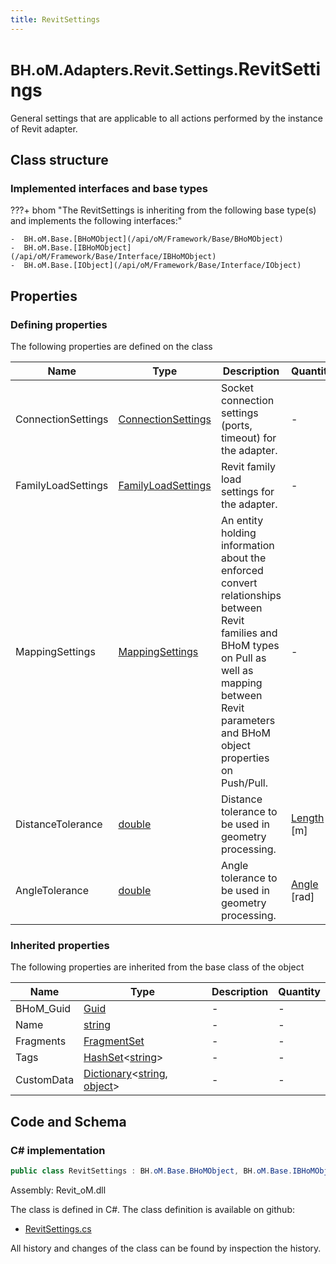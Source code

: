 ```yaml
---
title: RevitSettings
---
```


# <small>BH.oM.Adapters.Revit.Settings.</small>**RevitSettings**

General settings that are applicable to all actions performed by the instance of Revit adapter.

## Class structure

### Implemented interfaces and base types

???+ bhom "The RevitSettings is inheriting from the following base type(s) and implements the following interfaces:"

    -  BH.oM.Base.[BHoMObject](/api/oM/Framework/Base/BHoMObject)
    -  BH.oM.Base.[IBHoMObject](/api/oM/Framework/Base/Interface/IBHoMObject)
    -  BH.oM.Base.[IObject](/api/oM/Framework/Base/Interface/IObject)


## Properties



### Defining properties

The following properties are defined on the class

| Name             | Type             | Description      | Quantity         |
|------------------|------------------|------------------|------------------|
| ConnectionSettings | [ConnectionSettings](/api/oM/Adapter/Adapters/Revit/Settings/ConnectionSettings) | Socket connection settings (ports, timeout) for the adapter. | - |
| FamilyLoadSettings | [FamilyLoadSettings](/api/oM/Adapter/Adapters/Revit/Settings/FamilyLoadSettings) | Revit family load settings for the adapter. | - |
| MappingSettings | [MappingSettings](/api/oM/Adapter/Adapters/Revit/Settings/MappingSettings) | An entity holding information about the enforced convert relationships between Revit families and BHoM types on Pull as well as mapping between Revit parameters and BHoM object properties on Push/Pull. | - |
| DistanceTolerance | [double](https://learn.microsoft.com/en-us/dotnet/api/System.Double?view=netstandard-2.0) | Distance tolerance to be used in geometry processing. | [Length](/api/oM/Dimensional/Quantities/Attributes/Length) [m] |
| AngleTolerance | [double](https://learn.microsoft.com/en-us/dotnet/api/System.Double?view=netstandard-2.0) | Angle tolerance to be used in geometry processing. | [Angle](/api/oM/Dimensional/Quantities/Attributes/Angle) [rad] |


### Inherited properties
The following properties are inherited from the base class of the object

| Name             | Type             | Description      | Quantity         |
|------------------|------------------|------------------|------------------|
| BHoM_Guid | [Guid](https://learn.microsoft.com/en-us/dotnet/api/System.Guid?view=netstandard-2.0) | - | - |
| Name | [string](https://learn.microsoft.com/en-us/dotnet/api/System.String?view=netstandard-2.0) | - | - |
| Fragments | [FragmentSet](/api/oM/Framework/Base/FragmentSet) | - | - |
| Tags | [HashSet](https://learn.microsoft.com/en-us/dotnet/api/System.Collections.Generic.HashSet-1?view=netstandard-2.0)&lt;[string](https://learn.microsoft.com/en-us/dotnet/api/System.String?view=netstandard-2.0)&gt; | - | - |
| CustomData | [Dictionary](https://learn.microsoft.com/en-us/dotnet/api/System.Collections.Generic.Dictionary-2?view=netstandard-2.0)&lt;[string](https://learn.microsoft.com/en-us/dotnet/api/System.String?view=netstandard-2.0), [object](https://learn.microsoft.com/en-us/dotnet/api/System.Object?view=netstandard-2.0)&gt; | - | - |


## Code and Schema

### C# implementation

``` C# title="C#"
public class RevitSettings : BH.oM.Base.BHoMObject, BH.oM.Base.IBHoMObject, BH.oM.Base.IObject
```

Assembly: Revit_oM.dll

The class is defined in C#. The class definition is available on github:

- [RevitSettings.cs](https://github.com/BHoM/Revit_Toolkit/blob/develop/Revit_oM/Settings\RevitSettings.cs)

All history and changes of the class can be found by inspection the history.
